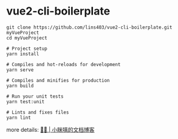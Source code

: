 # vue2-cli-boilerplate

```shell
git clone https://github.com/lins403/vue2-cli-boilerplate.git myVueProject
cd myVueProject

# Project setup
yarn install

# Compiles and hot-reloads for development
yarn serve

# Compiles and minifies for production
yarn build

# Run your unit tests
yarn test:unit

# Lints and fixes files
yarn lint
```

more details: [🚫💩 | 小眯嘻的文档博客](https://lins403.github.io/vuepress-doc/notes/engineering/specification-config.html)
